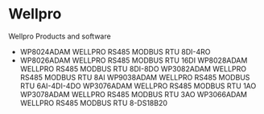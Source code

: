 # Wellpro
Wellpro Products and software 

- WP8024ADAM    WELLPRO RS485 MODBUS RTU 8DI-4RO
- WP8026ADAM    WELLPRO RS485 MODBUS RTU 16DI
WP8028ADAM    WELLPRO RS485 MODBUS RTU 8DI-8DO
WP3082ADAM    WELLPRO RS485 MODBUS RTU 8AI 
WP9038ADAM    WELLPRO RS485 MODBUS RTU 6AI-4DI-4DO
WP3076ADAM    WELLPRO RS485 MODBUS RTU 1AO
WP3078ADAM    WELLPRO RS485 MODBUS RTU 3AO 
WP3066ADAM    WELLPRO RS485 MODBUS RTU 8-DS18B20
